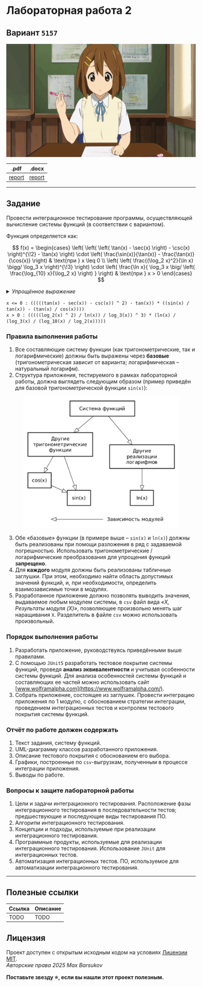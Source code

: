 # Лабораторная работа 2

## Вариант `5157`

<img alt="anime" src="./.resources/yui-hirasawa.gif" height="300">

|.pdf|.docx|
|-|-|
| [report](./docs/report.pdf) | [report](./docs/report.docx) |

---

## Задание

Провести интеграционное тестирование программы, осуществляющей вычисление системы функций (в соответствии с вариантом).

Функция определяется как:

$$
f(x) =
\begin{cases}
\left(
  \left(
    \left( \tan(x) - \sec(x) \right) - \csc(x)
  \right)^{\!2} - \tan(x)
\right)
\cdot
\left(
  \frac{\sin(x)}{\tan(x)} - \frac{\tan(x)}{\cos(x)}
\right)
& \text{при } x \leq 0
\\
\left(
  \left(
    \frac{(\log_2 x)^2}{\ln x} \bigg/ \log_3 x
  \right)^{\!3}
\right)
\cdot
\left(
  \frac{\ln x}{
    \log_3 x \big/ \left(
      \frac{\log_{10} x}{\log_2 x}
    \right)
  }
\right)
& \text{при } x > 0
\end{cases}
$$


<details>
  <summary><i>Упрощённое выражение</i></summary>

$$
f(x) =
\begin{cases}
\Bigl( \bigl( \tan x - \sec x - \csc x \bigr)^2 - \tan x \Bigr)
\cdot
\Bigl( \frac{\sin x}{\tan x} - \frac{\tan x}{\cos x} \Bigr)
& \text{при } x \leq 0
\\
\left( \frac{(\log_2 x)^2}{\ln x \, \log_3 x} \right)^{\!3}
\cdot
\frac{\ln x \cdot \log_2 x}{\log_3 x \cdot \log_{10} x}
& \text{при } x > 0
\end{cases}
$$

</details>

```text
x <= 0 : (((((tan(x) - sec(x)) - csc(x)) ^ 2) - tan(x)) * ((sin(x) / tan(x)) - (tan(x) / cos(x))))
x > 0 : (((((log_2(x) ^ 2) / ln(x)) / log_3(x)) ^ 3) * (ln(x) / (log_3(x) / (log_10(x) / log_2(x)))))
```

### Правила выполнения работы

1. Все составляющие систему функции (как тригонометрические, так и логарифмические) должны быть выражены через **базовые** (тригонометрическая зависит от варианта; логарифмическая – натуральный логарифм).
2. Структура приложения, тестируемого в рамках лабораторной работы, должна выглядеть следующим образом (пример приведён для базовой тригонометрической функции `sin(x)`):

<p align="center">
  <picture>
    <source
      srcset="./.resources/example-white.png"
      media="(prefers-color-scheme: dark)"
    />
    <source
      srcset="./.resources/example.png"
      media="(prefers-color-scheme: light), (prefers-color-scheme: no-preference)"
    />
    <img src="./.resources/example.png" alt="Пример для базовой тригонометрической функции sin(x))" height="350" />
  </picture>
</p>

3. Обе «базовые» функции (в примере выше – `sin(x)` и `ln(x)`) должны быть реализованы при помощи разложения в ряд с задаваемой погрешностью. Использовать тригонометрические / логарифмические преобразования для упрощения функций **запрещено**.
4. Для **каждого** модуля должны быть реализованы табличные заглушки. При этом, необходимо найти область допустимых значений функций, и, при необходимости, определить взаимозависимые точки в модулях.
5. Разработанное приложение должно позволять выводить значения, выдаваемое любым модулем системы, в `сsv` файл вида *«X, Результаты модуля (X)»*, позволяющее произвольно менять шаг наращивания `Х`. Разделитель в файле `csv` можно использовать произвольный.

### Порядок выполнения работы

1. Разработать приложение, руководствуясь приведёнными выше правилами.
2. С помощью `JUnit5` разработать тестовое покрытие системы функций, проведя **анализ эквивалентности** и учитывая особенности системы функций. Для анализа особенностей системы функций и составляющих ее частей можно использовать сайт [www.wolframalpha.com](https://www.wolframalpha.com/).
3. Собрать приложение, состоящее из заглушек. Провести интеграцию приложения по 1 модулю, с обоснованием стратегии интеграции, проведением интеграционных тестов и контролем тестового покрытия системы функций.

### Отчёт по работе должен содержать

1. Текст задания, систему функций.
2. UML-диаграмму классов разработанного приложения.
3. Описание тестового покрытия с обоснованием его выбора.
4. Графики, построенные по `csv`-выгрузкам, полученным в процессе интеграции приложения.
5. Выводы по работе.

### Вопросы к защите лабораторной работы

1. Цели и задачи интеграционного тестирования. Расположение фазы интеграционного тестирования в последовательности тестов; предшествующие и последующие виды тестирования ПО.
2. Алгоритм интеграционного тестирования.
3. Концепции и подходы, используемые при реализации интеграционного тестирования.
4. Программные продукты, используемые для реализации интеграционного тестирования. Использование `JUnit` для интеграционных тестов.
5. Автоматизация интеграционных тестов. ПО, используемое для автоматизации интеграционного тестирования.

---

## Полезные ссылки

| Ссылка | Описание |
|---|---|
| TODO | TODO |

## Лицензия <a name="license"></a>

Проект доступен с открытым исходным кодом на условиях [Лицензии MIT](https://opensource.org/licenses/MIT). \
*Авторские права 2025 Max Barsukov*

**Поставьте звезду :star:, если вы нашли этот проект полезным.**

